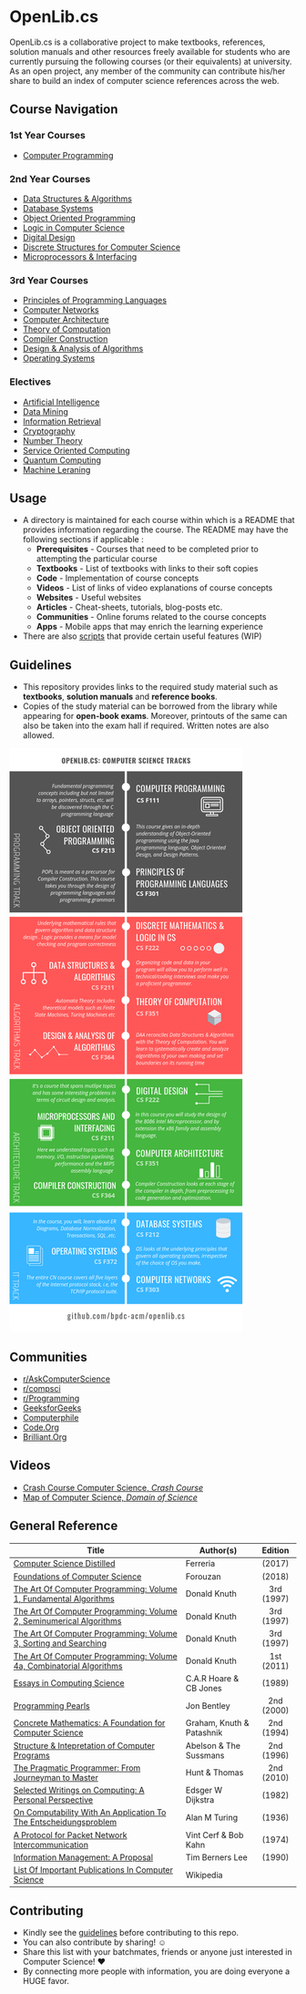 # OpenLib.cs

OpenLib.cs is a collaborative project to make textbooks, references, solution manuals and other resources freely available for students who are currently pursuing the following courses (or their equivalents) at university. As an open project, any member of the community can contribute his/her share to build an index of computer science references across the web. 

## Course Navigation

### 1st Year Courses

*   [Computer Programming](./courses/CSF111)

### 2nd Year Courses

*   [Data Structures & Algorithms](./courses/CSF211)
*   [Database Systems](./courses/CSF212)
*   [Object Oriented Programming](./courses/CSF213)
*   [Logic in Computer Science](./courses/CSF214)
*   [Digital Design](./courses/CSF215)
*   [Discrete Structures for Computer Science](./courses/CSF222)
*   [Microprocessors & Interfacing](./courses/CSF241)

### 3rd Year Courses

*   [Principles of Programming Languages](./courses/CSF301)
*   [Computer Networks](./courses/CSF303)
*   [Computer Architecture](./courses/CSF342)
*   [Theory of Computation](./courses/CSF351)
*   [Compiler Construction](./courses/CSF363)
*   [Design & Analysis of Algorithms](./courses/CSF364)
*   [Operating Systems](./courses/CSF372)

### Electives

*  [Artificial Intelligence](./courses/CSF407)
*  [Data Mining](./courses/CSF415)
*  [Information Retrieval](/courses/CSF469)
*  [Cryptography](./courses/CSF463)
*  [Number Theory](./courses/CSF231)
*  [Service Oriented Computing](./courses/CSF466)
*  [Quantum Computing](./courses/CSF386)
*  [Machine Leraning](./courses/CSF464)

## Usage

*   A directory is maintained for each course within which is a README that provides information regarding the course. The README may have the following sections if applicable :
    *   **Prerequisites** - Courses that need to be completed prior to attempting the particular course
    *   **Textbooks** - List of textbooks with links to their soft copies
    *   **Code** - Implementation of course concepts
    *   **Videos** - List of links of video explanations of course concepts
    *   **Websites** - Useful websites
    *   **Articles** - Cheat-sheets, tutorials, blog-posts etc.
    *   **Communities** - Online forums related to the course concepts
    *   **Apps** - Mobile apps that may enrich the learning experience
*   There are also [scripts](./scripts) that provide certain useful features (WIP)

## Guidelines

*   This repository provides links to the required study material such as **textbooks**, **solution manuals** and **reference books**.
*   Copies of the study material can be borrowed from the library while appearing for **open-book exams**. Moreover, printouts of the same can also be taken into the exam hall if required. Written notes are also allowed.

![Computer Science Tracks](Assets/Tracks.png)

## Communities

*   [r/AskComputerScience](https://www.reddit.com/r/AskComputerScience/)
*   [r/compsci](https://www.reddit.com/r/compsci/)
*   [r/Programming](https://www.reddit.com/r/programming/)
*   [GeeksforGeeks](https://www.geeksforgeeks.org/)
*   [Computerphile](https://www.youtube.com/channel/UC9-y-6csu5WGm29I7JiwpnA)
*   [Code.Org](https://www.youtube.com/channel/UCJyEBMU1xVP2be1-AoGS1BA)
*   [Brilliant.Org](https://brilliant.org/computer-science/) 


## Videos

*   [Crash Course Computer Science, *Crash Course*](https://www.youtube.com/playlist?list=PL8dPuuaLjXtNlUrzyH5r6jN9ulIgZBpdo)
*   [Map of Computer Science, *Domain of Science*](https://www.youtube.com/watch?v=SzJ46YA_RaA)

## General Reference

| Title | Author(s) | Edition |
| -------------|-------------|:-----:|
| [Computer Science Distilled](https://drive.google.com/open?id=1lpWLMdcGXQnHV-sB2aP07oWgqrG0srIA) | Ferreria | (2017) |
| [Foundations of Computer Science](https://drive.google.com/open?id=1CUdvGahzvtCM3c9GEQBvGClvnzW64Etr) | Forouzan | (2018) |
| [The Art Of Computer Programming: Volume 1, Fundamental Algorithms](https://drive.google.com/open?id=1J3jI4P1MRzRYHmZaBy5uhCik7Ele292H) | Donald Knuth | 3rd (1997) |
| [The Art Of Computer Programming: Volume 2, Seminumerical Algorithms](https://drive.google.com/open?id=1wkRNZxR8xp4emNv-3QJ3gIj9VQtD2_EY) | Donald Knuth | 3rd (1997) |
| [The Art Of Computer Programming: Volume 3, Sorting and Searching](https://drive.google.com/open?id=1v_oupnWGeLtTmOcJojEYBHVuYYLHJh9R) | Donald Knuth | 3rd (1997) |
| [The Art Of Computer Programming: Volume 4a, Combinatorial Algorithms](https://drive.google.com/open?id=1_BQyJ127DMrcMV8l_i-jbdGfOgpdLolc) | Donald Knuth | 1st (2011) |
| [Essays in Computing Science](https://drive.google.com/open?id=1h9NkxRzFUC4V9yYzJDCxHfmLHnmswTIw) | C.A.R Hoare & CB Jones | (1989) |
| [Programming Pearls](https://drive.google.com/open?id=1rOf06WwpXhj07DB-F6KHr7kMJw4jLoMT) | Jon Bentley | 2nd (2000) |
| [Concrete Mathematics: A Foundation for Computer Science](https://drive.google.com/open?id=1ZoNH96efRaWCIVTaGs4wmYJuu_ErqhJ_) | Graham, Knuth & Patashnik | 2nd (1994) |
| [Structure & Intepretation of Computer Programs](https://drive.google.com/open?id=1oBMC4nuOaiVSCLK2-qlq0F8M8rWzAYOY) | Abelson & The Sussmans | 2nd (1996) |
| [The Pragmatic Programmer: From Journeyman to Master](https://drive.google.com/open?id=1oBMC4nuOaiVSCLK2-qlq0F8M8rWzAYOY) | Hunt & Thomas | 2nd (2010) |
| [Selected Writings on Computing: A Personal Perspective](https://drive.google.com/open?id=1jenl1eMyw-mG1vN5oSUPZuYAX1ArKvuL) | Edsger W Dijkstra | (1982) |
| [On Computability With An Application To The Entscheidungsproblem](https://drive.google.com/open?id=1PCzqv5qfSoWmoIbTGhrtmuUxWkWwzNKo) | Alan M Turing | (1936) |
| [A Protocol for Packet Network Intercommunication](https://drive.google.com/open?id=1-ftaggSsAjri7nYnrEuEuHAvJyEJJ2a9) | Vint Cerf & Bob Kahn | (1974) |
| [Information Management: A Proposal](https://www.w3.org/History/1989/proposal.html) |Tim Berners Lee | (1990) |
| [List Of Important Publications In Computer Science](https://en.wikipedia.org/wiki/List_of_important_publications_in_computer_science) | Wikipedia |


## Contributing

* Kindly see the [guidelines](CONTRIBUTING.md) before contributing to this repo.
* You can also contribute by sharing! :relaxed:
* Share this list with your batchmates, friends or anyone just interested in Computer Science! :hearts:
* By connecting more people with information, you are doing everyone a HUGE favor.
